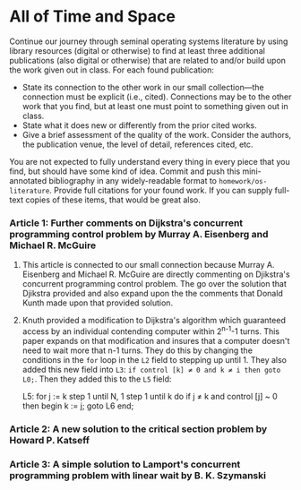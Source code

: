 # All of Time and Space

Continue our journey through seminal operating systems literature by using library resources (digital or otherwise) to find at least three additional publications (also digital or otherwise) that are related to and/or build upon the work given out in class. For each found publication:

* State its connection to the other work in our small collection—the connection must be explicit (i.e., cited). Connections may be to the other work that you find, but at least one must point to something given out in class.
* State what it does new or differently from the prior cited works.
* Give a brief assessment of the quality of the work. Consider the authors, the publication venue, the level of detail, references cited, etc.

You are not expected to fully understand every thing in every piece that you find, but should have some kind of idea.
Commit and push this mini-annotated bibliography in any widely-readable format to `homework/os-literature`. Provide full citations for your found work. If you can supply full-text copies of these items, that would be great also.

### Article 1: Further comments on Dijkstra's concurrent programming control problem by Murray A. Eisenberg and Michael R. McGuire

1. This article is connected to our small connection because Murray A. Eisenberg and Michael R. McGuire are directly commenting on Djikstra's concurrent programming control problem. The go over the solution that Djikstra provided and also expand upon the the comments that Donald Kunth made upon that provided solution.

2. Knuth provided a modification to Dijkstra's algorithm which guaranteed access by an individual contending computer within 2<sup>n-1</sup>-1 turns. This paper expands on that modification and insures that a computer doesn't need to wait more that n-1 turns. They do this by changing the conditions in the `for` loop in the `L2` field to stepping up until 1. They also added this new field into `L3`: `if control [k] ≠ 0 and k ≠ i then goto L0;`. Then they added this to the `L5` field:

    L5: for j := k step 1 until N, 1 step 1 until k do
	    if j ≠ k and control [j] ~ 0 then
		begin
			k := j;
			goto L6
		end;
		
### Article 2: A new solution to the critical section problem by Howard P. Katseff

### Article 3: A simple solution to Lamport's concurrent programming problem with linear wait by B. K. Szymanski